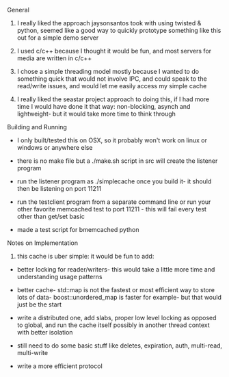 General

1. I really liked the approach jaysonsantos took with using twisted & python, seemed like a good way to quickly prototype something like this out for a simple demo server

2. I used c/c++ because I thought it would be fun, and most servers for media are written in c/c++

3. I chose a simple threading model mostly because I wanted to do something quick that would not involve IPC, and could speak to the read/write issues, and would let me easily access my simple cache

4. I really liked the seastar project approach to doing this, if I had more time I would have done it that way: non-blocking, asynch and lightweight- but it would take more time to think through

Building and Running

  - I only built/tested this on OSX, so it probably won't work on linux or windows or anywhere else

  - there is no make file but a ./make.sh script in src will create the listener program

  - run the listener program as ./simplecache once you build it- it should then be listening on port 11211

  - run the testclient program from a separate command line or run your other favorite memcached test to port 11211 -
  this will fail every test other than get/set basic

  - made a test script for bmemcached python

Notes on Implementation

1. this cache is uber simple: it would be fun to add:

  - better locking for reader/writers- this would take a little more time and understanding usage patterns

  - better cache- std::map is not the fastest or most efficient way to store lots of data- boost::unordered_map is faster for example- but that would just be the start

  - write a distributed one, add slabs, proper low level locking as opposed to global, and run the cache itself possibly in another thread context with better isolation

  - still need to do some basic stuff like deletes, expiration, auth, multi-read, multi-write

  - write a more efficient protocol

